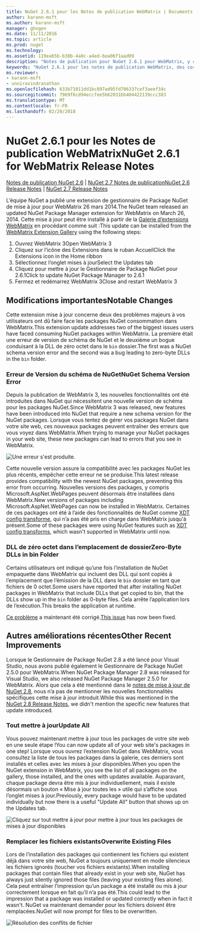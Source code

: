 ```yaml
---
title: NuGet 2.6.1 pour les Notes de publication WebMatrix | Documents Microsoft
author: karann-msft
ms.author: karann-msft
manager: ghogen
ms.date: 11/11/2016
ms.topic: article
ms.prod: nuget
ms.technology: 
ms.assetid: 119ea65b-b38b-4a8c-a4ed-6ea06f1aad09
description: "Notes de publication pour NuGet 2.6.1 pour WebMatrix, y compris les problèmes connus, les correctifs de bogues, les fonctionnalités ajoutées et dcr."
keywords: "NuGet 2.6.1 pour les notes de publication WebMatrix, des correctifs de bogues, problèmes connus, ajouté des fonctionnalités, DCR"
ms.reviewer:
- karann-msft
- unniravindranathan
ms.openlocfilehash: 633b71011dd1bc897ad95fd706337cef3aeef34c
ms.sourcegitcommit: 7969f6cd94eccfee5b62031bb404422139ccc383
ms.translationtype: MT
ms.contentlocale: fr-FR
ms.lasthandoff: 02/20/2018
---
```

# <a name="nuget-261-for-webmatrix-release-notes"></a><span data-ttu-id="77d26-104">NuGet 2.6.1 pour les Notes de publication WebMatrix</span><span class="sxs-lookup"><span data-stu-id="77d26-104">NuGet 2.6.1 for WebMatrix Release Notes</span></span>

<span data-ttu-id="77d26-105">[Notes de publication NuGet 2.6](../release-notes/nuget-2.6.md) | [NuGet 2.7 Notes de publication](../release-notes/nuget-2.7.md)</span><span class="sxs-lookup"><span data-stu-id="77d26-105">[NuGet 2.6 Release Notes](../release-notes/nuget-2.6.md) | [NuGet 2.7 Release Notes](../release-notes/nuget-2.7.md)</span></span>

<span data-ttu-id="77d26-106">L’équipe NuGet a publié une extension de gestionnaire de Package NuGet de mise à jour pour WebMatrix 26 mars 2014.</span><span class="sxs-lookup"><span data-stu-id="77d26-106">The NuGet team released an updated NuGet Package Manager extension for WebMatrix on March 26, 2014.</span></span>  <span data-ttu-id="77d26-107">Cette mise à jour peut être installé à partir de la [Galerie d’extensions WebMatrix](https://blogs.iis.net/webmatrix/retiring-the-webmatrix-extensions-gallery) en procédant comme suit :</span><span class="sxs-lookup"><span data-stu-id="77d26-107">This update can be installed from the [WebMatrix Extension Gallery](https://blogs.iis.net/webmatrix/retiring-the-webmatrix-extensions-gallery) using the following steps:</span></span>

1. <span data-ttu-id="77d26-108">Ouvrez WebMatrix 3</span><span class="sxs-lookup"><span data-stu-id="77d26-108">Open WebMatrix 3</span></span>
1. <span data-ttu-id="77d26-109">Cliquez sur l’icône des Extensions dans le ruban Accueil</span><span class="sxs-lookup"><span data-stu-id="77d26-109">Click the Extensions icon in the Home ribbon</span></span>
1. <span data-ttu-id="77d26-110">Sélectionnez l’onglet mises à jour</span><span class="sxs-lookup"><span data-stu-id="77d26-110">Select the Updates tab</span></span>
1. <span data-ttu-id="77d26-111">Cliquez pour mettre à jour le Gestionnaire de Package NuGet pour 2.6.1</span><span class="sxs-lookup"><span data-stu-id="77d26-111">Click to update NuGet Package Manager to 2.6.1</span></span>
1. <span data-ttu-id="77d26-112">Fermez et redémarrez WebMatrix 3</span><span class="sxs-lookup"><span data-stu-id="77d26-112">Close and restart WebMatrix 3</span></span>

## <a name="notable-changes"></a><span data-ttu-id="77d26-113">Modifications importantes</span><span class="sxs-lookup"><span data-stu-id="77d26-113">Notable Changes</span></span>

<span data-ttu-id="77d26-114">Cette extension mise à jour concerne deux des problèmes majeurs à vos utilisateurs ont dû faire face les packages NuGet consommation dans WebMatrix.</span><span class="sxs-lookup"><span data-stu-id="77d26-114">This extension update addresses two of the biggest issues users have faced consuming NuGet packages within WebMatrix.</span></span>  <span data-ttu-id="77d26-115">La première était une erreur de version de schéma de NuGet et le deuxième un bogue conduisant à la DLL de zéro octet dans le `bin` dossier.</span><span class="sxs-lookup"><span data-stu-id="77d26-115">The first was a NuGet schema version error and the second was a bug leading to zero-byte DLLs in the `bin` folder.</span></span>

### <a name="nuget-schema-version-error"></a><span data-ttu-id="77d26-116">Erreur de Version du schéma de NuGet</span><span class="sxs-lookup"><span data-stu-id="77d26-116">NuGet Schema Version Error</span></span>

<span data-ttu-id="77d26-117">Depuis la publication de WebMatrix 3, les nouvelles fonctionnalités ont été introduites dans NuGet qui nécessitent une nouvelle version de schéma pour les packages NuGet.</span><span class="sxs-lookup"><span data-stu-id="77d26-117">Since WebMatrix 3 was released, new features have been introduced into NuGet that require a new schema version for the NuGet packages.</span></span>  <span data-ttu-id="77d26-118">Lorsque vous tentez de gérer vos packages NuGet dans votre site web, ces nouveaux packages peuvent entraîner des erreurs que vous voyez dans WebMatrix.</span><span class="sxs-lookup"><span data-stu-id="77d26-118">When trying to manage your NuGet packages in your web site, these new packages can lead to errors that you see in WebMatrix.</span></span>

![Une erreur s'est produite.](./media/NuGet-2.8/webmatrix-schema-version.png)

<span data-ttu-id="77d26-122">Cette nouvelle version assure la compatibilité avec les packages NuGet les plus récents, empêcher cette erreur ne se produise.</span><span class="sxs-lookup"><span data-stu-id="77d26-122">This latest release provides compatibility with the newest NuGet packages, preventing this error from occurring.</span></span> <span data-ttu-id="77d26-123">Nouvelles versions des packages, y compris Microsoft.AspNet.WebPages peuvent désormais être installées dans WebMatrix.</span><span class="sxs-lookup"><span data-stu-id="77d26-123">New versions of packages including Microsoft.AspNet.WebPages can now be installed in WebMatrix.</span></span>  <span data-ttu-id="77d26-124">Certaines de ces packages ont été à l’aide des fonctionnalités de NuGet comme [XDT config transforme](../release-notes/nuget-2.6.md#xdt), qui n’a pas été pris en charge dans WebMatrix jusqu'à présent.</span><span class="sxs-lookup"><span data-stu-id="77d26-124">Some of these packages were using NuGet features such as [XDT config transforms](../release-notes/nuget-2.6.md#xdt), which wasn't supported in WebMatrix until now.</span></span>

### <a name="zero-byte-dlls-in-bin-folder"></a><span data-ttu-id="77d26-125">DLL de zéro octet dans l’emplacement de dossier</span><span class="sxs-lookup"><span data-stu-id="77d26-125">Zero-Byte DLLs in bin Folder</span></span>

<span data-ttu-id="77d26-126">Certains utilisateurs ont indiqué qu’une fois l’installation de NuGet empaquette dans WebMatrix qui incluent des DLL qui sont copiés à l’emplacement que l’émission de la DLL dans le `bin` dossier en tant que fichiers de 0 octet.</span><span class="sxs-lookup"><span data-stu-id="77d26-126">Some users have reported that after installing NuGet packages in WebMatrix that include DLLs that get copied to bin, that the DLLs show up in the `bin` folder as 0-byte files.</span></span>  <span data-ttu-id="77d26-127">Cela arrête l’application lors de l’exécution.</span><span class="sxs-lookup"><span data-stu-id="77d26-127">This breaks the application at runtime.</span></span>

<span data-ttu-id="77d26-128">[Ce problème](https://nuget.codeplex.com/workitem/4060) a maintenant été corrigé.</span><span class="sxs-lookup"><span data-stu-id="77d26-128">[This issue](https://nuget.codeplex.com/workitem/4060) has now been fixed.</span></span>

## <a name="other-recent-improvements"></a><span data-ttu-id="77d26-129">Autres améliorations récentes</span><span class="sxs-lookup"><span data-stu-id="77d26-129">Other Recent Improvements</span></span>

<span data-ttu-id="77d26-130">Lorsque le Gestionnaire de Package NuGet 2.8 a été lancé pour Visual Studio, nous avons publié également le Gestionnaire de Package NuGet 2.5.0 pour WebMatrix.</span><span class="sxs-lookup"><span data-stu-id="77d26-130">When NuGet Package Manager 2.8 was released for Visual Studio, we also released NuGet Package Manager 2.5.0 for WebMatrix.</span></span>  <span data-ttu-id="77d26-131">Alors que cela a été mentionné dans le [notes de mise à jour de NuGet 2.8](../release-notes/nuget-2.8.md#webmatrix-nuget-client-updates), nous n’a pas de mentionner les nouvelles fonctionnalités spécifiques cette mise à jour introduit.</span><span class="sxs-lookup"><span data-stu-id="77d26-131">While this was mentioned in the [NuGet 2.8 Release Notes](../release-notes/nuget-2.8.md#webmatrix-nuget-client-updates), we didn't mention the specific new features that update introduced.</span></span>

### <a name="update-all"></a><span data-ttu-id="77d26-132">Tout mettre à jour</span><span class="sxs-lookup"><span data-stu-id="77d26-132">Update All</span></span>

<span data-ttu-id="77d26-133">Vous pouvez maintenant mettre à jour tous les packages de votre site web en une seule étape !</span><span class="sxs-lookup"><span data-stu-id="77d26-133">You can now update all of your web site's packages in one step!</span></span>  <span data-ttu-id="77d26-134">Lorsque vous ouvrez l’extension NuGet dans WebMatrix, vous consultez la liste de tous les packages dans la galerie, ces derniers sont installés et celles avec les mises à jour disponibles.</span><span class="sxs-lookup"><span data-stu-id="77d26-134">When you open the NuGet extension in WebMatrix, you see the list of all packages on the gallery, those installed, and the ones with updates available.</span></span>  <span data-ttu-id="77d26-135">Auparavant, chaque package devra être mis à jour individuellement, mais il existe désormais un bouton « Mise à jour toutes les » utile qui s’affiche sous l’onglet mises à jour.</span><span class="sxs-lookup"><span data-stu-id="77d26-135">Previously, every package would have to be updated individually but now there is a useful "Update All" button that shows up on the Updates tab.</span></span>

![Cliquez sur tout mettre à jour pour mettre à jour tous les packages de mises à jour disponibles](./media/NuGet-2.8/webmatrix-update-all.png)

### <a name="overwrite-existing-files"></a><span data-ttu-id="77d26-137">Remplacer les fichiers existants</span><span class="sxs-lookup"><span data-stu-id="77d26-137">Overwrite Existing Files</span></span>

<span data-ttu-id="77d26-138">Lors de l’installation des packages qui contiennent les fichiers qui existent déjà dans votre site web, NuGet a toujours uniquement en mode silencieux les fichiers ignorés (toucher vos fichiers existants).</span><span class="sxs-lookup"><span data-stu-id="77d26-138">When installing packages that contain files that already exist in your web site, NuGet has always just silently ignored those files (leaving your existing files alone).</span></span>  <span data-ttu-id="77d26-139">Cela peut entraîner l’impression qu’un package a été installé ou mis à jour correctement lorsque en fait qu’il n’a pas été.</span><span class="sxs-lookup"><span data-stu-id="77d26-139">This could lead to the impression that a package was installed or updated correctly when in fact it wasn't.</span></span>  <span data-ttu-id="77d26-140">NuGet va maintenant demander pour les fichiers doivent être remplacées.</span><span class="sxs-lookup"><span data-stu-id="77d26-140">NuGet will now prompt for files to be overwritten.</span></span>

![Résolution des conflits de fichier](./media/NuGet-2.8/webmatrix-overwrite-file.png)
